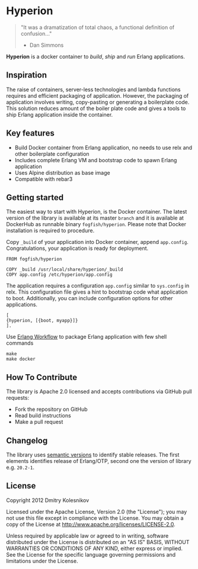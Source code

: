# Hyperion 

> 
> "It was a dramatization of total chaos, a functional definition of confusion..."
> - Dan Simmons
>

**Hyperion** is a docker container to *build*, *ship* and *run* Erlang applications. 


## Inspiration

The raise of containers, server-less technologies and lambda functions requires and efficient packaging of application. However, the packaging of application involves writing, copy-pasting or generating a boilerplate code. This solution reduces amount of the boiler plate code and gives a tools to ship Erlang application inside the container.


## Key features

* Build Docker container from Erlang application, no needs to use relx and other boilerplate configuration
* Includes complete Erlang VM and bootstrap code to spawn Erlang application
* Uses Alpine distribution as base image
* Compatible with rebar3


## Getting started

The easiest way to start with Hyperion, is the Docker container. The latest version of the library is available at its master `branch` and it is available at DockerHub as runnable binary `fogfish/hyperion`. Please note that Docker installation is required to procedure. 


Copy `_build` of your application into Docker container, append `app.config`. 
Congratulations, your application is ready for deployment. 

```
FROM fogfish/hyperion

COPY _build /usr/local/share/hyperion/_build
COPY app.config /etc/hyperion/app.config
```

The application requires a configuration `app.config` similar to `sys.config` in relx. This configuration file gives a hint to bootstrap code what application to boot. Additionally, you can include configuration options for other applications.

```
[
{hyperion, [{boot, myapp}]}
].

```


Use [Erlang Workflow](https://github.com/fogfish/makefile) to package Erlang application with few shell commands

```
make 
make docker
```
 

## How To Contribute

The library is Apache 2.0 licensed and accepts contributions via GitHub pull requests:

* Fork the repository on GitHub
* Read build instructions
* Make a pull request


## Changelog

The library uses [semantic versions](http://semver.org) to identify stable releases. The first elements identifies release of Erlang/OTP, second one the version of library e.g. `20.2-1`.


## License

Copyright 2012 Dmitry Kolesnikov

Licensed under the Apache License, Version 2.0 (the "License"); you may not use this file except in compliance with the License. You may obtain a copy of the License at http://www.apache.org/licenses/LICENSE-2.0.

Unless required by applicable law or agreed to in writing, software distributed under the License is distributed on an "AS IS" BASIS, WITHOUT WARRANTIES OR CONDITIONS OF ANY KIND, either express or implied. See the License for the specific language governing permissions and limitations under the License.
